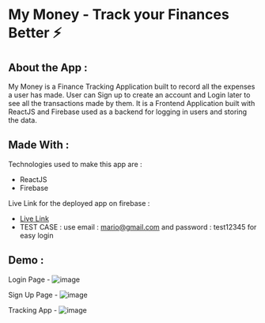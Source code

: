 # My Money - Track your Finances Better ⚡

## About the App : 
My Money is a Finance Tracking Application built to record all the expenses a user has made. User can Sign up to create an account and Login later to see all the transactions made by them. It is a Frontend Application built with ReactJS and Firebase used as a backend for logging in users and storing the data. 

## Made With :
Technologies used to make this app are : 
 - ReactJS
 - Firebase
 
Live Link for the deployed app on firebase : 
 - [Live Link](https://mymoney-d12f5.web.app)
 - TEST CASE : use email : mario@gmail.com 
    and password : test12345 for easy login
 
 
## Demo :

Login Page - 
![image](https://user-images.githubusercontent.com/73399160/210238544-2f9adf91-bda6-4fda-82a4-a8d94dee4d62.png)

Sign Up Page -
![image](https://user-images.githubusercontent.com/73399160/210238559-a00f66ff-1228-42a1-a8e8-4352391f90b3.png)

Tracking App -
![image](https://user-images.githubusercontent.com/73399160/210238754-c89d2e34-07c3-46fa-af46-6912d34077a4.png)


